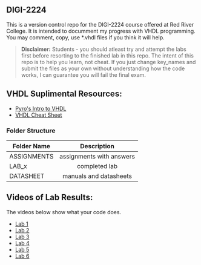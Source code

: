 <!-- https://github.com/adam-p/markdown-here/wiki/Markdown-Cheatsheet -->
DIGI-2224
---
This is a version control repo for the DIGI-2224 course offered at Red River College.
It is intended to documment my progress with VHDL programming. You may comment,
copy, use *.vhdl files if you think it will help.

><b>Disclaimer:</b> Students - you should atleast try and attempt the labs first before
resorting to the finished lab in this repo. The intent of this repo is to help you learn, not cheat.
If you just change key_names and submit the files as your own without understanding
how the code works, I can guarantee you will fail the final exam.

VHDL Suplimental Resources:
---
<ul>
<li><a href="http://www.pyroelectro.com/edu/fpga/">Pyro's Intro to VHDL</a></li>
<li><a href="https://courseware.ee.calpoly.edu/cpe-169/Misc_stuff/cheat_sheet.pdf">VHDL Cheat Sheet</a></li>
<!-- <li>https://www.evernote.com/shard/s4/sh/a7460129-04ed-407b-a0b2-accb499fbed6/6537fe2125bfb18b8af7443a6c86db5b</li> -->
</ul>

### Folder Structure

| Folder Name        | Description           |
| ------------- |:--------------------:|
| ASSIGNMENTS     | assignments with answers |
| LAB_x | completed lab |
| DATASHEET | manuals and datasheets |


Videos of Lab Results:
---
The videos below show what your code does.
<ul>
<li><a href="#">Lab 1</a></li>
<li><a href="#">Lab 2</a></li>
<li><a href="#">Lab 3</a></li>
<li><a href="#">Lab 4</a></li>
<li><a href="#">Lab 5</a></li>
<li><a href="#">Lab 6</a></li>
</ul>
